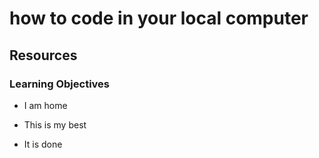 # how to code in your local computer

## Resources

### Learning Objectives

* I am home

* This is my best

* It is done
